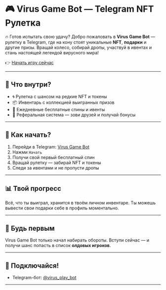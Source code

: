 # 🎮 Virus Game Bot — Telegram NFT Рулетка

🔥 Готов испытать свою удачу? Добро пожаловать в **Virus Game Bot** — рулетку в Telegram, где на кону стоят уникальные **NFT**, **подарки** и другие призы. Вращай колесо, собирай дропы, участвуй в ивентах и стань настоящей легендой вирусного мира!

👉 [Начать игру сейчас](https://t.me/virus_play_bot/app?startapp=roulette_inviteCodelVu4czQCD7cFNv5y)

---

## 🎁 Что внутри?

- 🌀 Рулетка с шансом на редкие NFT и токены
- 📦 Инвентарь с коллекцией выигранных призов
- 🎯 Ежедневные бесплатные спины и ивенты
- 🧬 Реферальная система — зови друзей и получай бонусы

---

## 🚀 Как начать?

1. Перейди в Telegram: [Virus Game Bot](https://t.me/virus_play_bot/app?startapp=roulette_inviteCodelVu4czQCD7cFNv5y)
2. Нажми `Начать`
3. Получи свой первый бесплатный спин
4. Вращай рулетку — забирай NFT и токены
5. Следи за ивентами и не пропусти дропы

---

## 📊 Твой прогресс

Всё, что ты выиграл, хранится в твоём личном инвентаре. Ты можешь вывести свои подарки себе в профиль моментально.

---

## 👾 Будь первым

Virus Game Bot только начал набирать обороты. Вступи сейчас — и получи шанс попасть в список **олдовых игроков**.

---

## 📱 Подключайся!

- Telegram-бот: [@virus_play_bot](https://t.me/virus_play_bot/app?startapp=roulette_inviteCodelVu4czQCD7cFNv5y)

---
